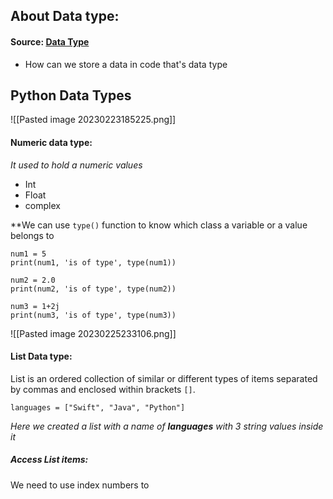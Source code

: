 ## About Data type:

#### Source: [Data Type](https://www.programiz.com/python-programming/variables-datatypes)

* How can we store a data in code that's data type

## Python Data Types

![[Pasted image 20230223185225.png]]

#### Numeric data type:
*It used to hold a numeric values*
* Int
* Float
* complex

**We can use `type()` function to know which class a variable or a value belongs to

```
num1 = 5
print(num1, 'is of type', type(num1))

num2 = 2.0
print(num2, 'is of type', type(num2))

num3 = 1+2j
print(num3, 'is of type', type(num3))
```

![[Pasted image 20230225233106.png]]

#### List Data type:

List is an ordered collection of similar or different types of items separated by commas and enclosed within brackets `[]`.

```
languages = ["Swift", "Java", "Python"]
```

*Here we created a list with a name of **languages** with 3 string values inside it*

##### Access List items:

We need to use index numbers to